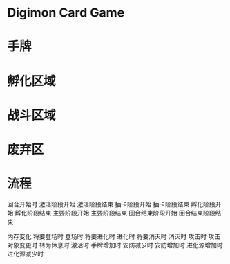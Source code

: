 # Digimon Card Game

# 手牌

# 孵化区域

# 战斗区域

# 废弃区

# 流程

回合开始时
激活阶段开始
激活阶段结束
抽卡阶段开始
抽卡阶段结束
孵化阶段开始
孵化阶段结束
主要阶段开始
主要阶段结束
回合结束阶段开始
回合结束阶段结束

内存变化
将要登场时
登场时
将要进化时
进化时
将要消灭时
消灭时
攻击时
攻击对象变更时
转为休息时
激活时
手牌增加时
安防减少时
安防增加时
进化源增加时
进化源减少时